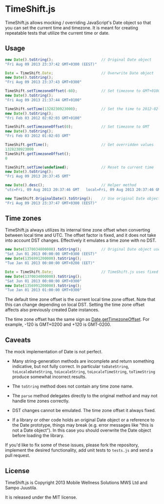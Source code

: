 TimeShift.js
============

TimeShift.js allows mocking / overriding JavaScript's Date object so that you can set the current time and timezone.  It is meant for creating repeatable tests that utilize the current time or date.

Usage
-----

```javascript
new Date().toString();                      // Original Date object
"Fri Aug 09 2013 23:37:42 GMT+0300 (EEST)"

Date = TimeShift.Date;                      // Overwrite Date object
new Date().toString();
"Fri Aug 09 2013 23:37:43 GMT+0300"

TimeShift.setTimezoneOffset(-60);           // Set timezone to GMT+0100 (note the sign)
new Date().toString();
"Fri Aug 09 2013 21:37:44 GMT+0100"

TimeShift.setTime(1328230923000);           // Set the time to 2012-02-03 01:02:03 GMT
new Date().toString();
"Fri Feb 03 2012 02:02:03 GMT+0100"

TimeShift.setTimezoneOffset(0);             // Set timezone to GMT
new Date().toString();
"Fri Feb 03 2012 01:02:03 GMT"

TimeShift.getTime();                        // Get overridden values
1328230923000
TimeShift.getTimezoneOffset();
0

TimeShift.setTime(undefined);               // Reset to current time
new Date().toString();
"Fri Aug 09 2013 20:37:45 GMT"

new Date().desc();                          // Helper method
"utc=Fri, 09 Aug 2013 20:37:46 GMT   local=Fri, 09 Aug 2013 20:37:46 GMT   offset=0"

new TimeShift.OriginalDate().toString();    // Use original Date object
"Fri Aug 09 2013 23:37:47 GMT+0300 (EEST)"
```

Time zones
----------

TimeShift.js always utilizes its internal time zone offset when converting between local time and UTC.  The offset factor is fixed, and it does not take into account DST changes.  Effectively it emulates a time zone with no DST.

```javascript
new Date(1370034000000).toString();         // Original Date object uses variable offset
"Sat Jun 01 2013 00:00:00 GMT+0300 (EEST)"
new Date(1356991200000).toString();
"Tue Jan 01 2013 00:00:00 GMT+0200 (EET)"

Date = TimeShift.Date;                      // TimeShift.js uses fixed offset
new Date(1370034000000).toString();
"Sat Jun 01 2013 00:00:00 GMT+0300"
new Date(1356991200000).toString();
"Tue Jan 01 2013 01:00:00 GMT+0300"
```

The default time zone offset is the current local time zone offset.  Note that this can change depending on local DST.  Setting the time zone offset affects also previously created Date instances.

The time zone offset has the same sign as [Date.getTimezoneOffset](https://developer.mozilla.org/en-US/docs/Web/JavaScript/Reference/Global_Objects/Date/getTimezoneOffset).  For example, -120 is GMT+0200 and +120 is GMT-0200.

Caveats
-------

The mock implementation of Date is not perfect.

* Many string-generation methods are incomplete and return something indicative, but not fully correct.  In particular `toDateString`, `toLocaleDateString`, `toLocaleString`, `toLocaleTimeString`, `toTimeString` produce somewhat incorrect results.

* The `toString` method does not contain any time zone name.

* The `parse` method delegates directly to the original method and may not handle time zones correctly.

* DST changes cannot be emulated.  The time zone offset it always fixed.

* If a library or other code holds an original Date object or a reference to the Date prototype, things may break (e.g. error messages like "this is not a Date object").  In this case you should overwrite the Date object before loading the library.


If you'd like to fix some of these issues, please fork the repository, implement the desired functionality, add unit tests to `tests.js` and send a pull request.

License
-------

TimeShift.js is Copyright 2013 Mobile Wellness Solutions MWS Ltd and Sampo Juustila.

It is released under the MIT license.
